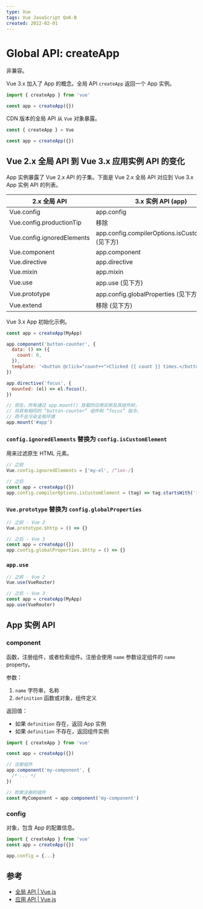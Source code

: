 ```yaml
---
type: Vue
tags: Vue JavaScript QoK-B
created: 2022-02-01
---
```


# Global API: createApp

非兼容。

Vue 3.x 加入了 App 的概念。全局 API `createApp` 返回一个 App 实例。

```js
import { createApp } from 'vue'

const app = createApp({})
```

CDN 版本的全局 API 从 `Vue` 对象暴露。

```js
const { createApp } = Vue

const app = createApp({})
```

## Vue 2.x 全局 API 到 Vue 3.x 应用实例 API 的变化

App 实例暴露了 Vue 2.x API 的子集。下面是 Vue 2.x 全局 API 对应到 Vue 3.x App 实例 API 的列表。

| 2.x 全局 API               | 3.x 实例 API (app)                                  |
| -------------------------- | --------------------------------------------------- |
| Vue.config                 | app.config                                          |
| Vue.config.productionTip   | 移除                                                |
| Vue.config.ignoredElements | app.config.compilerOptions.isCustomElement (见下方) |
| Vue.component              | app.component                                       |
| Vue.directive              | app.directive                                       |
| Vue.mixin                  | app.mixin                                           |
| Vue.use                    | app.use (见下方)                                    |
| Vue.prototype              | app.config.globalProperties (见下方)                |
| Vue.extend                 | 移除 (见下方)                                       |

Vue 3.x App 初始化示例。

```js
const app = createApp(MyApp)

app.component('button-counter', {
  data: () => ({
    count: 0,
  }),
  template: '<button @click="count++">Clicked {{ count }} times.</button>',
})

app.directive('focus', {
  mounted: (el) => el.focus(),
})

// 现在，所有通过 app.mount() 挂载的应用实例及其组件树，
// 将具有相同的 “button-counter” 组件和 “focus” 指令，
// 而不会污染全局环境
app.mount('#app')
```

### `config.ignoredElements` 替换为 `config.isCustomElement`

用来过滤原生 HTML 元素。

```js
// 之前
Vue.config.ignoredElements = ['my-el', /^ion-/]

// 之后
const app = createApp({})
app.config.compilerOptions.isCustomElement = (tag) => tag.startsWith('ion-')
```

### `Vue.prototype` 替换为 `config.globalProperties`

```js
// 之前 - Vue 2
Vue.prototype.$http = () => {}
```

```js
// 之后 - Vue 3
const app = createApp({})
app.config.globalProperties.$http = () => {}
```

### `app.use`

```js
// 之前 - Vue 2
Vue.use(VueRouter)

// 之后 - Vue 3
const app = createApp(MyApp)
app.use(VueRouter)
```

## App 实例 API

### component

函数，注册组件，或者检索组件。注册会使用 `name` 参数设定组件的 `name` property。

参数：

1. `name` 字符串，名称
2. `definition` 函数或对象，组件定义

返回值：

- 如果 `definition` 存在，返回 App 实例
- 如果 `definition` 不存在，返回组件实例

```js
import { createApp } from 'vue'

const app = createApp({})

// 注册组件
app.component('my-component', {
  /* ... */
})

// 检索注册的组件
const MyComponent = app.component('my-component')
```

### config

对象，包含 App 的配置信息。

```js
import { createApp } from 'vue'
const app = createApp({})

app.config = {...}
```

## 参考

- [全局 API | Vue.js](https://v3.cn.vuejs.org/guide/migration/global-api.html#%E4%B8%80%E4%B8%AA%E6%96%B0%E7%9A%84%E5%85%A8%E5%B1%80-api-createapp)
- [应用 API | Vue.js](https://v3.cn.vuejs.org/api/application-api.html)
